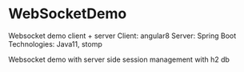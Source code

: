 # WebSocketDemo

Websocket demo client + server
Client: angular8
Server: Spring Boot
Technologies: Java11, stomp

Websocket demo with server side session management with h2 db
